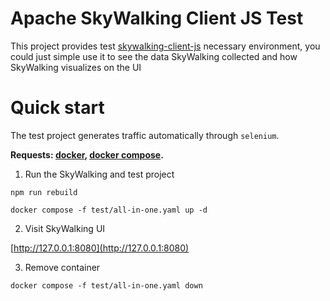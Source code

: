 Apache SkyWalking Client JS Test
==========

This project provides test [skywalking-client-js](https://github.com/apache/skywalking-client-js) necessary environment, you could just simple use it to see the data SkyWalking collected and how SkyWalking visualizes on the UI

# Quick start

The test project generates traffic automatically through `selenium`.

**Requests: [docker](https://docs.docker.com/install/), [docker compose](https://docs.docker.com/compose/install/).**

1. Run the SkyWalking and test project

```shell script
npm run rebuild

docker compose -f test/all-in-one.yaml up -d
```

2. Visit SkyWalking UI

[http://127.0.0.1:8080](http://127.0.0.1:8080)


3. Remove container

```shell script
docker compose -f test/all-in-one.yaml down
```